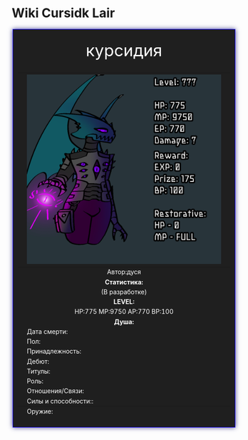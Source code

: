 

<head>   
    <title>Cursidk Lair</title>

 <body background="i (19).png"></body>
    
<html>

  <title>Вики по лору игры</title>

<body>
  <h1>Wiki Cursidk Lair</h1>


  
  <div style="margin: auto; width: 500px;">
    <div style="border: 1px solid rgb(17, 0, 255); padding: 10px; background-color: #1f1f1f; box-shadow: 0px 0px 10px #42418f;">
    <table>
  <caption style="text-align: center;color: white;font-size: 37px;">курсидия</caption>
    <thead>
 <tr>
        <th></th>
        <th><img src="823_20231120143543.png" width="450" height="425"></th>
        <th></th>
      </tr>
      
 </thead>
    <tbody>
      <tr>
        <td>  </td>
        <td style="text-align: center;color: white;"> Автор:дуся </td>
        
   </tr>
      <tr>
        <td></td>
        <td style="text-align: center;color: white;"><b>Статистика:</b></td>
        <td></td>
      </tr>
      <tr>
  <td></td>
 <td style="text-align: center;color: white;">(В разработке)</td>
 <td></td>
  </tr>
 <tr>
 <td></td>
  <td style="text-align: center;color: white;"><b>LEVEL:</b></td>
   <td></td>
  </tr>
      
 <tr>
 <td></td>
  <td style="text-align: center;color: white;">HP:775 MP:9750 AP:770 BP:100</td>
 <td></td>
 </tr>
  </div>
      <tr>
        <td></td>
        <td style="text-align: center;color: white;"><b>Душа:</b></td>
        <td></td>
      </tr>
      <tr>
        <td></td>
        <td style="color: white;">Дата смерти:</td>
        <td></td>
      </tr>
      <tr>
        <td></td>
        <td style="color: white;">Пол:</td>
        <td></td>
      </tr>
      <tr>
        <td></td>
        <td style="color: white;">Принадлежность:</td>
        <td></td>
      </tr>
      <tr>
        <td></td>
        <td style="color: white;">Дебют:</td>
        <td style="color: white;"></td>
      </tr>
      <tr>
        <td></td>
        <td style="color: white;">Титулы:</td>
        <td></td>
      </tr>
      <tr>
        <td></td>
        <td style="color: white;">Роль:</td>
        <td></td>
      </tr>
      <tr>
        <td></td>
        <td style="color: white;">Отношения/Связи:</td>
        <td></td>
      </tr>
      <tr>
        <td></td>
        <td style="color: white;">Силы и способности::</td>
        <td></td>
      </tr>
    </tbody>
    <tfoot>
      <tr>
        <td></td>
        <td style="color: white;">Оружие:</td>
        <td></td>
      </tr>
      </tfoot>
      </table>
      
 </div>


